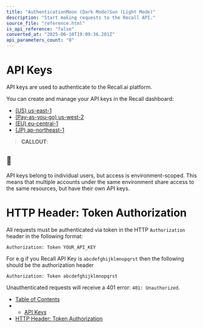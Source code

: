 ```yaml
---
title: "AuthenticationMoon (Dark Mode)Sun (Light Mode)"
description: "Start making requests to the Recall API."
source_file: "reference.html"
is_api_reference: "false"
converted_at: "2025-06-10T19:09:36.201Z"
api_parameters_count: "0"
---
```

# API Keys

[](#api-keys)

API keys are used to authenticate to the Recall.ai platform.

You can create and manage your API keys in the Recall dashboard:
- [(US) us-east-1](https://us-east-1.recall.ai/dashboard/api-keys)
- [(Pay-as-you-go) us-west-2](https://us-west-2.recall.ai/dashboard/api-keys)
- [(EU) eu-central-1](https://eu-central-1.recall.ai/dashboard/api-keys)
- [(JP) ap-northeast-1](https://ap-northeast-1.recall.ai/dashboard/api-keys)

> **CALLOUT**:

## 📘

API keys belong to individual users, but access is environment-scoped. This means that multiple accounts under the same environment share access to the same resources, but have their own API keys.

# HTTP Header: Token Authorization

[](#http-header-token-authorization)

All requests must be authenticated via token in the HTTP `Authorization` header in the following format:

```
Authorization: Token YOUR_API_KEY

```

For e.g if you Recall API Key is `abcdefghijklmnopqrst` then the following should be the authorization header

```
Authorization: Token abcdefghijklmnopqrst

```

Unauthenticated requests will receive a 401 error: `401: Unauthorized`.
- [Table of Contents](#)
- -   [API Keys](#api-keys)
- [HTTP Header: Token Authorization](#http-header-token-authorization)
